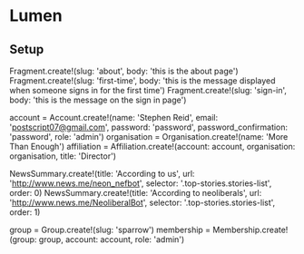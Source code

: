 Lumen
=================

Setup
---
Fragment.create!(slug: 'about', body: 'this is the about page')
Fragment.create!(slug: 'first-time', body: 'this is the message displayed when someone signs in for the first time')
Fragment.create!(slug: 'sign-in', body: 'this is the message on the sign in page')

account = Account.create!(name: 'Stephen Reid', email: 'postscript07@gmail.com', password: 'password', password_confirmation: 'password', role: 'admin')
organisation = Organisation.create!(name: 'More Than Enough')
affiliation = Affiliation.create!(account: account, organisation: organisation, title: 'Director')

NewsSummary.create!(title: 'According to us', url: 'http://www.news.me/neon_nefbot', selector: '.top-stories.stories-list', order: 0)
NewsSummary.create!(title: 'According to neoliberals', url: 'http://www.news.me/NeoliberalBot', selector: '.top-stories.stories-list', order: 1)

group = Group.create!(slug: 'sparrow')
membership = Membership.create!(group: group, account: account, role: 'admin')